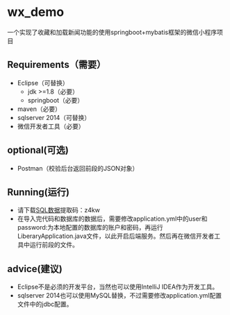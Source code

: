# wx_demo
一个实现了收藏和加载新闻功能的使用springboot+mybatis框架的微信小程序项目
## Requirements（需要）
* Eclipse（可替换）
    * jdk >=1.8（必要）
    * springboot（必要）
* maven（必要）
* sqlserver 2014（可替换）
* 微信开发者工具（必要）
## optional(可选)
* Postman（校验后台返回前段的JSON对象）
## Running(运行)
* 请下载[SQL数据]( https://pan.baidu.com/s/1oLazn0SuRWwJ_s8Qa1D40Q )提取码：z4kw
* 在导入完代码和数据库的数据后，需要修改application.yml中的user和password:为本地配置的数据库的账户和密码，再运行LiberaryApplication.java文件，以此开启后端服务。然后再在微信开发者工具中运行前段的文件。
## advice(建议)
 * Eclipse不是必须的开发平台，当然也可以使用IntelliJ IDEA作为开发工具。
 * sqlserver 2014也可以使用MySQL替换，不过需要修改application.yml配置文件中的jdbc配置。
